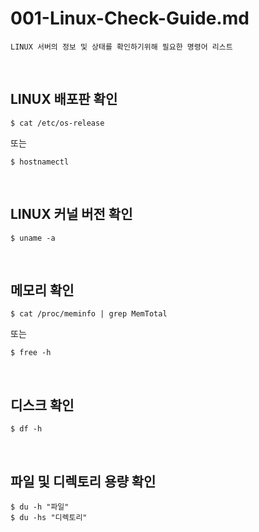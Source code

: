 # 001-Linux-Check-Guide.md
~~~
LINUX 서버의 정보 및 상태를 확인하기위해 필요한 명령어 리스트
~~~
<br>

## LINUX 배포판 확인
```shell
$ cat /etc/os-release
```
또는
```shell
$ hostnamectl 
```
<br>

## LINUX 커널 버전 확인
```shell
$ uname -a
```
<br>

## 메모리 확인
```shell
$ cat /proc/meminfo | grep MemTotal
```
또는
```shell
$ free -h
```
<br>

## 디스크 확인 
```shell
$ df -h
```
<br>

## 파일 및 디렉토리 용량 확인
```shell
$ du -h "파일"
$ du -hs "디렉토리" 
```
<br><br>
